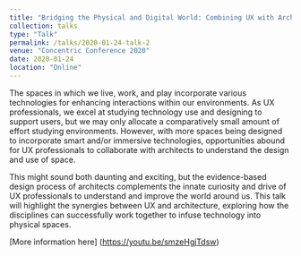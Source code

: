 ```yaml
---
title: "Bridging the Physical and Digital World: Combining UX with Architecture"
collection: talks
type: "Talk"
permalink: /talks/2020-01-24-talk-2
venue: "Concentric Conference 2020"
date: 2020-01-24
location: "Online"
---
```


The spaces in which we live, work, and play incorporate various technologies for enhancing interactions within our environments. As UX professionals, we excel at studying technology use and designing to support users, but we may only allocate a comparatively small amount of effort studying environments. However, with more spaces being designed to incorporate smart and/or immersive technologies, opportunities abound for UX professionals to collaborate with architects to understand the design and use of space.

This might sound both daunting and exciting, but the evidence-based design process of architects complements the innate curiosity and drive of UX professionals to understand and improve the world around us. This talk will highlight the synergies between UX and architecture, exploring how the disciplines can successfully work together to infuse technology into physical spaces.

[More information here] (https://youtu.be/smzeHgjTdsw)
